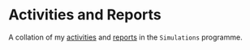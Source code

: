 # Activities and Reports

A collation of my [activities](/activities) and [reports]() in the `Simulations` programme.
